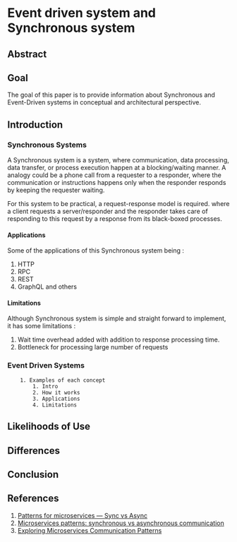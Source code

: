 # Event driven system and Synchronous system

## Abstract

## Goal

The goal of this paper is to provide information about
Synchronous and Event-Driven systems in conceptual and architectural perspective.

## Introduction

### Synchronous Systems

A Synchronous system is a system,
where communication, data processing, data transfer, or process execution happen at a blocking/waiting manner.
A analogy could be a phone call from a requester to a responder,
where the communication or instructions happens only when the responder responds by keeping the requester waiting.

For this system to be practical, a request-response model is required.
where a client requests a server/responder and the responder takes care of responding to this request by a response from its black-boxed processes.

#### Applications

Some of the applications of this Synchronous system being :

1. HTTP
2. RPC
3. REST
4. GraphQL and others

#### Limitations

Although Synchronous system is simple and straight forward to implement, it has some limitations :

1. Wait time overhead added with addition to response processing time.
2. Bottleneck for processing large number of requests

### Event Driven Systems

        1. Examples of each concept
            1. Intro
            2. How it works
            3. Applications
            4. Limitations

## Likelihoods of Use

## Differences

## Conclusion

## References

1. [Patterns for microservices — Sync vs Async](https://medium.com/inspiredbrilliance/patterns-for-microservices-sync-vs-async-5de3be11eb96)
2. [Microservices patterns: synchronous vs asynchronous communication](https://greeeg.com/en/issues/microservices-patterns-synchronous-vs-asynchronous)
3. [Exploring Microservices Communication Patterns](https://levelup.gitconnected.com/synchronous-vs-asynchronous-by-example-36b7b87711e7)
